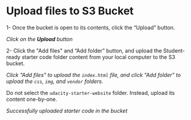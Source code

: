 # Upload files to S3 Bucket
1- Once the bucket is open to its contents, click the “Upload” button.


*Click on the **Upload** button*

2- Click the "Add files" and “Add folder” button, and upload the Student-ready starter code folder content from your local computer to the S3 bucket.


*Click "Add files" to upload the `index.html` file, and click "Add folder" to upload the `css`, `img`, and `vendor` folders.*


Do not select the `udacity-starter-website` folder. Instead, upload its content one-by-one.


*Successfully uploaded starter code in the bucket*

